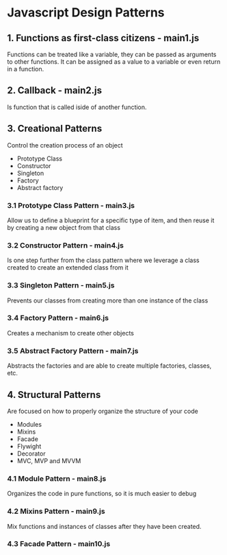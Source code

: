 # Javascript Design Patterns

## 1. Functions as first-class citizens - main1.js

Functions can be treated like a variable, they can be passed as arguments to other functions. It can be assigned as a value to a variable or even return in a function.

## 2. Callback - main2.js

Is function that is called iside of another function.

## 3. Creational Patterns

Control the creation process of an object

- Prototype Class
- Constructor
- Singleton
- Factory
- Abstract factory

### 3.1 Prototype Class Pattern - main3.js

Allow us to define a blueprint for a specific type of item, and then reuse it by creating a new object from that class

### 3.2 Constructor Pattern - main4.js

Is one step further from the class pattern where we leverage a class created to create an extended class from it

### 3.3 Singleton Pattern - main5.js

Prevents our classes from creating more than one instance of the class

### 3.4 Factory Pattern - main6.js

Creates a mechanism to create other objects

### 3.5 Abstract Factory Pattern - main7.js

Abstracts the factories and are able to create multiple factories, classes, etc.

## 4. Structural Patterns

Are focused on how to properly organize the structure of your code

- Modules
- Mixins
- Facade
- Flywight
- Decorator
- MVC, MVP and MVVM

### 4.1 Module Pattern - main8.js

Organizes the code in pure functions, so it is much easier to debug

### 4.2 Mixins Pattern - main9.js
Mix functions and instances of classes after they have been created.

### 4.3 Facade Pattern - main10.js

